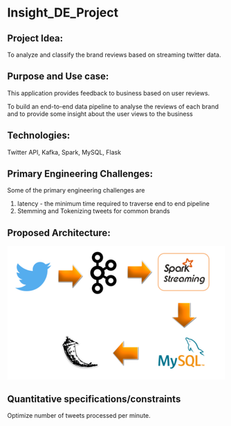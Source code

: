 # Insight_DE_Project

## Project Idea:

To analyze and classify the brand reviews based on streaming twitter data.

## Purpose and Use case:

This application provides feedback to business based on user reviews. 

To build an end-to-end data pipeline to analyse the reviews of each brand and to provide some insight about the user views
to the business 

## Technologies:

Twitter API, Kafka, Spark, MySQL, Flask

## Primary Engineering Challenges:
Some of the primary engineering challenges are 
1. latency - the minimum time required to traverse end to end pipeline
2. Stemming and Tokenizing tweets for common brands

## Proposed Architecture:
![Screenshot](Capture.PNG)

## Quantitative specifications/constraints
Optimize number of tweets processed per minute.
